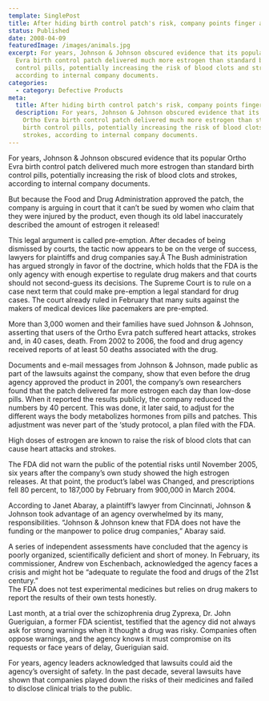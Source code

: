 ```yaml
---
template: SinglePost
title: After hiding birth control patch's risk, company points finger at FDA
status: Published
date: 2008-04-09
featuredImage: /images/animals.jpg
excerpt: For years, Johnson & Johnson obscured evidence that its popular Ortho
  Evra birth control patch delivered much more estrogen than standard birth
  control pills, potentially increasing the risk of blood clots and strokes,
  according to internal company documents.
categories:
  - category: Defective Products
meta:
  title: After hiding birth control patch's risk, company points finger at FDA
  description: For years, Johnson & Johnson obscured evidence that its popular
    Ortho Evra birth control patch delivered much more estrogen than standard
    birth control pills, potentially increasing the risk of blood clots and
    strokes, according to internal company documents.
---
```

<!--StartFragment-->

For years, Johnson & Johnson obscured evidence that its popular Ortho Evra birth control patch delivered much more estrogen than standard birth control pills, potentially increasing the risk of blood clots and strokes, according to internal company documents.

But because the Food and Drug Administration approved the patch, the company is arguing in court that it can’t be sued by women who claim that they were injured by the product, even though its old label inaccurately described the amount of estrogen it released!

This legal argument is called pre-emption. After decades of being dismissed by courts, the tactic now appears to be on the verge of success, lawyers for plaintiffs and drug companies say.Â The Bush administration has argued strongly in favor of the doctrine, which holds that the FDA is the only agency with enough expertise to regulate drug makers and that courts should not second-guess its decisions. The Supreme Court is to rule on a case next term that could make pre-emption a legal standard for drug cases. The court already ruled in February that many suits against the makers of medical devices like pacemakers are pre-empted.

More than 3,000 women and their families have sued Johnson & Johnson, asserting that users of the Ortho Evra patch suffered heart attacks, strokes and, in 40 cases, death. From 2002 to 2006, the food and drug agency received reports of at least 50 deaths associated with the drug.

Documents and e-mail messages from Johnson & Johnson, made public as part of the lawsuits against the company, show that even before the drug agency approved the product in 2001, the company’s own researchers found that the patch delivered far more estrogen each day than low-dose pills. When it reported the results publicly, the company reduced the numbers by 40 percent. This was done, it later said, to adjust for the different ways the body metabolizes hormones from pills and patches. This adjustment was never part of the ‘study protocol, a plan filed with the FDA.

High doses of estrogen are known to raise the risk of blood clots that can cause heart attacks and strokes.

The FDA did not warn the public of the potential risks until November 2005, six years after the company’s own study showed the high estrogen releases. At that point, the product’s label was Changed, and prescriptions fell 80 percent, to 187,000 by February from 900,000 in March 2004.

According to Janet Abaray, a plaintiff’s lawyer from Cincinnati, Johnson & Johnson took advantage of an agency overwhelmed by its many, responsibilities. “Johnson & Johnson knew that FDA does not have the funding or the manpower to police drug companies,” Abaray said.

A series of independent assessments have concluded that the agency is poorly organized, scientifically deficient and short of money. In February, its commissioner, Andrew von Eschenbach, acknowledged the agency faces a crisis and might hot be “adequate to regulate the food and drugs of the 21st century.”\
The FDA does not test experimental medicines but relies on drug makers to report the results of their own tests honestly.

Last month, at a trial over the schizophrenia drug Zyprexa, Dr. John Gueriguian, a former FDA scientist, testified that the agency did not always ask for strong warnings when it thought a drug was risky. Companies often oppose warnings, and the agency knows it must compromise on its requests or face years of delay, Gueriguian said.

For years, agency leaders acknowledged that lawsuits could aid the agency’s oversight of safety. In the past decade, several lawsuits have shown that companies played down the risks of their medicines and failed to disclose clinical trials to the public.

<!--EndFragment-->